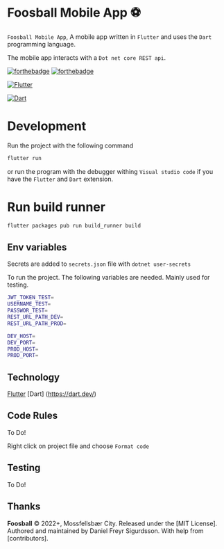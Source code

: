 # Foosball Mobile App ⚽

`Foosball Mobile App`, A mobile app written in `Flutter` and uses the `Dart` programming language.

The mobile app interacts with a `Dot net core REST api`.

[![forthebadge](http://forthebadge.com/images/badges/built-with-love.svg)](http://forthebadge.com) [![forthebadge](http://forthebadge.com/images/badges/makes-people-smile.svg)](http://forthebadge.com)

[![Flutter](https://img.shields.io/badge/Flutter-%2302569B.svg?style=for-the-badge&logo=Flutter&logoColor=white)](http://forthebadge.com)

[![Dart](https://img.shields.io/badge/dart-%230175C2.svg?style=for-the-badge&logo=dart&logoColor=white)](http://forthebadge.com)

</div>

# Development

Run the project with the following command
```sh
flutter run
```

or run the program with the debugger withing `Visual studio code` if you have the `Flutter` and `Dart` extension.

# Run build runner

```sh
flutter packages pub run build_runner build
```

## Env variables

Secrets are added to `secrets.json` file with `dotnet user-secrets`

To run the project. The following variables are needed. Mainly used for testing.

```bash
JWT_TOKEN_TEST=
USERNAME_TEST=
PASSWOR_TEST=
REST_URL_PATH_DEV=
REST_URL_PATH_PROD=

DEV_HOST=
DEV_PORT=
PROD_HOST=
PROD_PORT=

```

## Technology

[Flutter](https://flutter.dev/)
[Dart] (https://dart.dev/)

## Code Rules

To Do!

Right click on project file and choose `Format code`

## Testing

To Do!

## Thanks

**Foosball** © 2022+, Mossfellsbær City. Released under the [MIT License].<br>
Authored and maintained by Daniel Freyr Sigurdsson. With help from [contributors].
